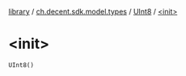 [library](../../index.md) / [ch.decent.sdk.model.types](../index.md) / [UInt8](index.md) / [&lt;init&gt;](./-init-.md)

# &lt;init&gt;

`UInt8()`